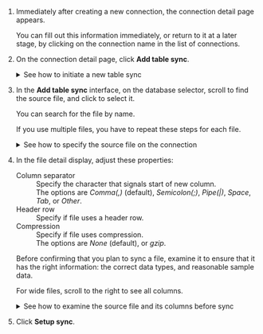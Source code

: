 1. Immediately after creating a new connection, the connection detail page appears.

   You can fill out this information immediately, or return to it at a later stage, by clicking on the connection name in the list of connections.

2. On the connection detail page, click **Add table sync**.

    <details>
    <summary>See how to initiate a new table sync</summary>
    <p><img src="../../images/dataflow-add-table-sync.png" alt="Add table sync"></p></details>

3. In the **Add table sync** interface, on the database selector, scroll to find the source file, and click to select it.

   You can search for the file by name.

   If you use multiple files, you have to repeat these steps for each file.

   <details>
     <summary>See how to specify the source file on the connection</summary>
     <p><img src="../../images/dataflow-select-file.png" alt="Select file"></p></details>

4. In the file detail display, adjust these properties:

   <dl id="file-parse-sync-properties">
     <dlentry id="file-parse-sync-properties-delimiter">
       <dt>Column separator</dt>
       <dd>Specify the character that signals start of new column.
      <br/>The options are <em>Comma(,)</em> (default), <em>Semicolon(;)</em>, <em>Pipe(|)</em>, <em>Space</em>, <em>Tab</em>, or <em>Other</em>.</dd></dlentry>
     <dlentry id="file-parse-sync-properties-header-row">
     <dt>Header row</dt>
     <dd>Specify if file uses a header row.</dd></dlentry>
     <dlentry id="file-parse-sync-properties-copmpression">
     <dt>Compression</dt>
     <dd>Specify if file uses compression.
        <br/>The options are <em>None</em> (default), or <em>gzip</em>.</dd></dlentry></dl>    

   Before confirming that you plan to sync a file, examine it to ensure that it has the right information: the correct data types, and reasonable sample data.

   For wide files, scroll to the right to see all columns.

   <details>
     <summary>See how to examine the source file and its columns before sync</summary>
     <p><img src="../../images/dataflow-sync-file.png" alt="Examine file to sync and its columns"></p></details>

5. Click **Setup sync**.   
